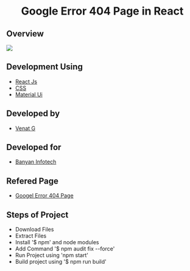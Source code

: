 <h1 align="center">Google Error 404 Page in React</h1>

## Overview

<a href="https://github.com/Venkat-Banyan/Venkat-Banyan/edit/main/Google_React_404"><img src="https://github.com/Venkat-Banyan/Venkat-Banyan/blob/main/Google_React_404/Google_404_React_Image.png"></a>


## Development Using
- [React Js](https://es.reactjs.org/)
- [CSS](https://www.w3schools.com/css/css_intro.asp)
- [Material Ui](https://mui.com/)

## Developed by
- [Venat G](https://github.com/Venkat-Banyan/)

## Developed for
- [Banyan Infotech](https://www.banyaninfotech.com/)

## Refered Page
- [Googel Error 404 Page](https://google.com/404)

## Steps of Project
- Download Files
- Extract Files
- Install '$ npm' and node modules
- Add Command '$ npm audit fix --force'
- Run Project using 'npm start'
- Build project using '$ npm run build'
